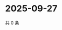 # 2025-09-27

共 0 条

<!-- BEGIN ZHIHUVIDEO -->
<!-- 最后更新时间 Sat Sep 27 2025 15:09:42 GMT+0800 (China Standard Time) -->

<!-- END ZHIHUVIDEO -->
